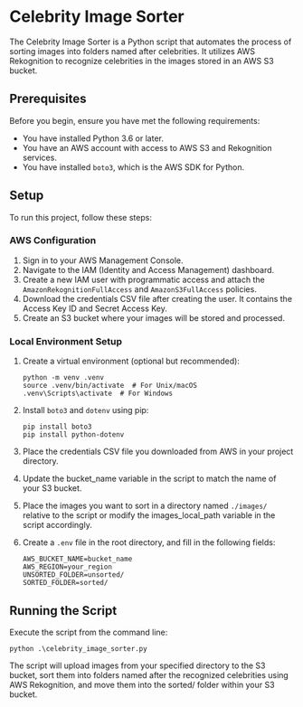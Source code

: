 # Celebrity Image Sorter

The Celebrity Image Sorter is a Python script that automates the process of sorting images into folders named after celebrities. It utilizes AWS Rekognition to recognize celebrities in the images stored in an AWS S3 bucket.

## Prerequisites

Before you begin, ensure you have met the following requirements:

- You have installed Python 3.6 or later.
- You have an AWS account with access to AWS S3 and Rekognition services.
- You have installed `boto3`, which is the AWS SDK for Python.

## Setup

To run this project, follow these steps:

### AWS Configuration

1. Sign in to your AWS Management Console.
2. Navigate to the IAM (Identity and Access Management) dashboard.
3. Create a new IAM user with programmatic access and attach the `AmazonRekognitionFullAccess` and `AmazonS3FullAccess` policies.
4. Download the credentials CSV file after creating the user. It contains the Access Key ID and Secret Access Key.
5. Create an S3 bucket where your images will be stored and processed.

### Local Environment Setup

1. Create a virtual environment (optional but recommended):

   ```shell
   python -m venv .venv
   source .venv/bin/activate  # For Unix/macOS
   .venv\Scripts\activate  # For Windows
   ```

2. Install `boto3` and `dotenv` using pip:

   ```shell
   pip install boto3
   pip install python-dotenv
   ```

3. Place the credentials CSV file you downloaded from AWS in your project directory.

4. Update the bucket_name variable in the script to match the name of your S3 bucket.

5. Place the images you want to sort in a directory named `./images/` relative to the script or modify the images_local_path variable in the script accordingly.

6. Create a `.env` file in the root directory, and fill in the following fields:
   ```
   AWS_BUCKET_NAME=bucket_name
   AWS_REGION=your_region
   UNSORTED_FOLDER=unsorted/
   SORTED_FOLDER=sorted/
   ```

## Running the Script

Execute the script from the command line:

```shell
python .\celebrity_image_sorter.py
```

The script will upload images from your specified directory to the S3 bucket, sort them into folders named after the recognized celebrities using AWS Rekognition, and move them into the sorted/ folder within your S3 bucket.
